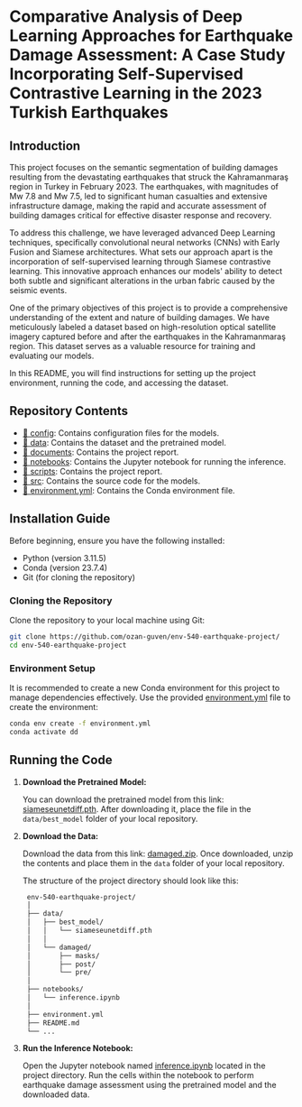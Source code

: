 # Comparative Analysis of Deep Learning Approaches for Earthquake Damage Assessment: A Case Study Incorporating Self-Supervised Contrastive Learning in the 2023 Turkish Earthquakes

## Introduction

This project focuses on the semantic segmentation of building damages resulting from the devastating earthquakes that struck the Kahramanmaraş region in Turkey in February 2023. The earthquakes, with magnitudes of Mw 7.8 and Mw 7.5, led to significant human casualties and extensive infrastructure damage, making the rapid and accurate assessment of building damages critical for effective disaster response and recovery.

To address this challenge, we have leveraged advanced Deep Learning techniques, specifically convolutional neural networks (CNNs) with Early Fusion and Siamese architectures. What sets our approach apart is the incorporation of self-supervised learning through Siamese contrastive learning. This innovative approach enhances our models' ability to detect both subtle and significant alterations in the urban fabric caused by the seismic events.

One of the primary objectives of this project is to provide a comprehensive understanding of the extent and nature of building damages. We have meticulously labeled a dataset based on high-resolution optical satellite imagery captured before and after the earthquakes in the Kahramanmaraş region. This dataset serves as a valuable resource for training and evaluating our models.

In this README, you will find instructions for setting up the project environment, running the code, and accessing the dataset.

## Repository Contents

* [📁 config](config): Contains configuration files for the models.
* [📁 data](data): Contains the dataset and the pretrained model.
* [📁 documents](documents): Contains the project report.
* [📁 notebooks](notebooks): Contains the Jupyter notebook for running the inference.
* [📁 scripts](reports): Contains the project report.
* [📁 src](src): Contains the source code for the models.
* [📄 environment.yml](environment.yml): Contains the Conda environment file.

## Installation Guide

Before beginning, ensure you have the following installed:

* Python (version 3.11.5)
* Conda (version 23.7.4)
* Git (for cloning the repository)

### Cloning the Repository

Clone the repository to your local machine using Git:

```bash
git clone https://github.com/ozan-guven/env-540-earthquake-project/
cd env-540-earthquake-project
``` 

### Environment Setup

It is recommended to create a new Conda environment for this project to manage dependencies effectively. Use the provided [environment.yml](/environment.yml) file to create the environment:

```bash
conda env create -f environment.yml
conda activate dd
```

## Running the Code

1. **Download the Pretrained Model:**

   You can download the pretrained model from this link: [siameseunetdiff.pth](https://github.com/ozan-guven/env-540-earthquake-project/blob/main/data/best_model/siameseunetdiff.pth). After downloading it, place the file in the `data/best_model` folder of your local repository.

2. **Download the Data:**

   Download the data from this link: [damaged.zip](https://github.com/ozan-guven/env-540-earthquake-project/blob/main/data/damaged.zip). Once downloaded, unzip the contents and place them in the `data` folder of your local repository.

   The structure of the project directory should look like this:

   ```bash
    env-540-earthquake-project/
    │
    ├── data/
    │   ├── best_model/
    │   │   └── siameseunetdiff.pth
    │   │
    │   └── damaged/
    │       ├── masks/
    │       ├── post/
    │       └── pre/
    │
    ├── notebooks/
    │   └── inference.ipynb
    │
    ├── environment.yml
    ├── README.md
    └── ...
    ```

3. **Run the Inference Notebook:**

   Open the Jupyter notebook named [inference.ipynb](notebooks/inference.ipynb) located in the project directory. Run the cells within the notebook to perform earthquake damage assessment using the pretrained model and the downloaded data.
